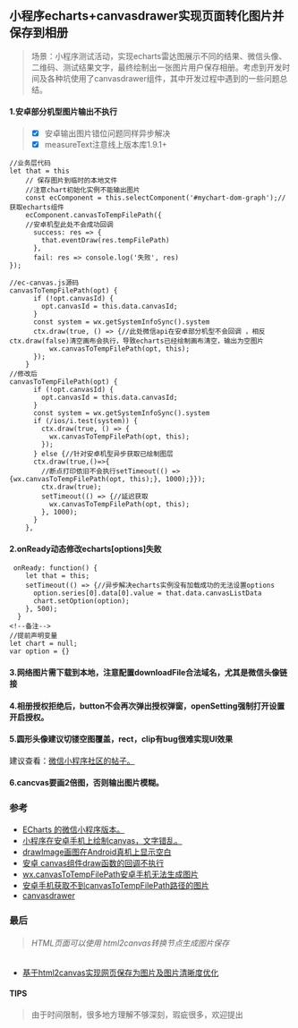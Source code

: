 ## 小程序echarts+canvasdrawer实现页面转化图片并保存到相册
> 场景：小程序测试活动，实现echarts雷达图展示不同的结果、微信头像、二维码、测试结果文字，最终绘制出一张图片用户保存相册。考虑到开发时间及各种坑使用了canvasdrawer组件，其中开发过程中遇到的一些问题总结。
#### 1.安卓部分机型图片输出不执行
> - [x]  安卓输出图片错位问题同样异步解决
> - [x]  measureText注意线上版本库1.9.1+

```
//业务层代码
let that = this
    // 保存图片到临时的本地文件
    //注意chart初始化实例不能输出图片
    const ecComponent = this.selectComponent('#mychart-dom-graph');//获取echarts组件
    ecComponent.canvasToTempFilePath({
    //安卓机型此处不会成功回调
      success: res => {
        that.eventDraw(res.tempFilePath)
      },
      fail: res => console.log('失败', res)
});

//ec-canvas.js源码
canvasToTempFilePath(opt) {
      if (!opt.canvasId) {
        opt.canvasId = this.data.canvasId;
      }
      const system = wx.getSystemInfoSync().system
      ctx.draw(true, () => {//此处微信api在安卓部分机型不会回调 ，相反ctx.draw(false)清空画布会执行，导致echarts已经绘制画布清空，输出为空图片         
          wx.canvasToTempFilePath(opt, this);
      });  
    }
//修改后
canvasToTempFilePath(opt) {
      if (!opt.canvasId) {
        opt.canvasId = this.data.canvasId;
      }
      const system = wx.getSystemInfoSync().system
      if (/ios/i.test(system)) {
        ctx.draw(true, () => {          
          wx.canvasToTempFilePath(opt, this);          
        });  
      } else {//针对安卓机型异步获取已绘制图层
      ctx.draw(true,()=>{
        //断点打印依旧不会执行setTimeout(() => {wx.canvasToTempFilePath(opt, this);}, 1000);}});
        ctx.draw(true);
        setTimeout(() => {//延迟获取
          wx.canvasToTempFilePath(opt, this);
        }, 1000);
      }
    },
```
#### 2.onReady动态修改echarts[options]失败

```
 onReady: function() {
    let that = this;
    setTimeout(() => {//异步解决echarts实例没有加载成功的无法设置options
      option.series[0].data[0].value = that.data.canvasListData
      chart.setOption(option);
    }, 500);
  }
<!--备注-->
//提前声明变量
let chart = null;
var option = {}
```
#### 3.网络图片需下载到本地，注意配置downloadFile合法域名，尤其是微信头像链接

#### 4.相册授权拒绝后，button不会再次弹出授权弹窗，openSetting强制打开设置开启授权。

#### 5.圆形头像建议切镂空图覆盖，rect，clip有bug很难实现UI效果
建议查看：[微信小程序社区的帖子。](https://developers.weixin.qq.com/community/develop/doc/00086255ef09d0df4b0751f6651000)

#### 6.cancvas要画2倍图，否则输出图片模糊。

### 参考
- [ECharts 的微信小程序版本。](https://github.com/ecomfe/echarts-for-weixin)
- [小程序在安卓手机上绘制canvas，文字错乱。](https://developers.weixin.qq.com/community/develop/doc/000ee497d8cd78e50257df8d156400?highLine=%25E5%25AE%2589%25E5%258D%2593%25E4%25BF%259D%25E5%25AD%2598%25E5%259B%25BE%25E7%2589%2587)
-  [drawImage画图在Android真机上显示空白](https://developers.weixin.qq.com/community/develop/doc/0008e4f983cef006b3c7631be51c00?highLine=%25E5%25AE%2589%25E5%258D%2593%25E4%25BF%259D%25E5%25AD%2598%25E5%259B%25BE%25E7%2589%2587)
- [安卓 canvas组件draw函数的回调不执行](https://developers.weixin.qq.com/community/develop/doc/000204bc9441f854b2b768d1456c00?highLine=%25E5%25AE%2589%25E5%258D%2593%25E4%25BF%259D%25E5%25AD%2598%25E5%259B%25BE%25E7%2589%2587)
-  [wx.canvasToTempFilePath安卓手机无法生成图片](https://developers.weixin.qq.com/community/develop/doc/00088a6abb40b8f1c746e47aa51000?highLine=%25E5%25AE%2589%25E5%258D%2593%25E4%25BF%259D%25E5%25AD%2598%25E5%259B%25BE%25E7%2589%2587)
 -  [安卓手机获取不到canvasToTempFilePath路径的图片](https://developers.weixin.qq.com/community/develop/doc/d4a4564cc0c3e412420914598dc24b49?highLine=%25E5%25AE%2589%25E5%258D%2593%25E4%25BF%259D%25E5%25AD%2598%25E5%259B%25BE%25E7%2589%2587)
 -  [canvasdrawer](https://github.com/kuckboy1994/mp_canvas_drawer#api)

### 最后
> ###### HTML页面可以使用 html2canvas转换节点生成图片保存
- [基于html2canvas实现网页保存为图片及图片清晰度优化](https://segmentfault.com/a/1190000011478657?utm_source=tag-newest)

#### TIPS
> 由于时间限制，很多地方理解不够深刻，瑕疵很多，欢迎提出
